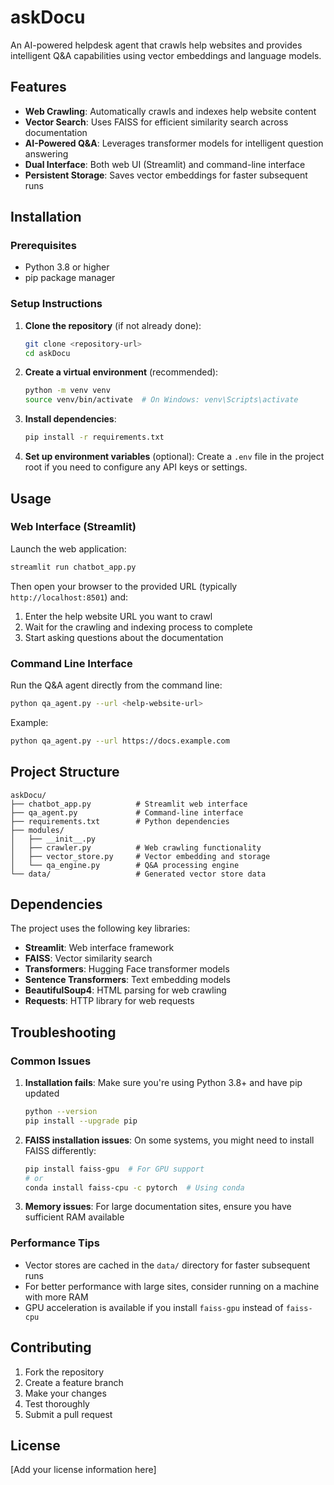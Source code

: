 # askDocu

An AI-powered helpdesk agent that crawls help websites and provides intelligent Q&A capabilities using vector embeddings and language models.

## Features

- **Web Crawling**: Automatically crawls and indexes help website content
- **Vector Search**: Uses FAISS for efficient similarity search across documentation
- **AI-Powered Q&A**: Leverages transformer models for intelligent question answering
- **Dual Interface**: Both web UI (Streamlit) and command-line interface
- **Persistent Storage**: Saves vector embeddings for faster subsequent runs

## Installation

### Prerequisites

- Python 3.8 or higher
- pip package manager

### Setup Instructions

1. **Clone the repository** (if not already done):
   ```bash
   git clone <repository-url>
   cd askDocu
   ```

2. **Create a virtual environment** (recommended):
   ```bash
   python -m venv venv
   source venv/bin/activate  # On Windows: venv\Scripts\activate
   ```

3. **Install dependencies**:
   ```bash
   pip install -r requirements.txt
   ```

4. **Set up environment variables** (optional):
   Create a `.env` file in the project root if you need to configure any API keys or settings.

## Usage

### Web Interface (Streamlit)

Launch the web application:
```bash
streamlit run chatbot_app.py
```

Then open your browser to the provided URL (typically `http://localhost:8501`) and:
1. Enter the help website URL you want to crawl
2. Wait for the crawling and indexing process to complete
3. Start asking questions about the documentation

### Command Line Interface

Run the Q&A agent directly from the command line:
```bash
python qa_agent.py --url <help-website-url>
```

Example:
```bash
python qa_agent.py --url https://docs.example.com
```

## Project Structure

```
askDocu/
├── chatbot_app.py          # Streamlit web interface
├── qa_agent.py             # Command-line interface
├── requirements.txt        # Python dependencies
├── modules/
│   ├── __init__.py
│   ├── crawler.py          # Web crawling functionality
│   ├── vector_store.py     # Vector embedding and storage
│   └── qa_engine.py        # Q&A processing engine
└── data/                   # Generated vector store data
```

## Dependencies

The project uses the following key libraries:
- **Streamlit**: Web interface framework
- **FAISS**: Vector similarity search
- **Transformers**: Hugging Face transformer models
- **Sentence Transformers**: Text embedding models
- **BeautifulSoup4**: HTML parsing for web crawling
- **Requests**: HTTP library for web requests

## Troubleshooting

### Common Issues

1. **Installation fails**: Make sure you're using Python 3.8+ and have pip updated
   ```bash
   python --version
   pip install --upgrade pip
   ```

2. **FAISS installation issues**: On some systems, you might need to install FAISS differently:
   ```bash
   pip install faiss-gpu  # For GPU support
   # or
   conda install faiss-cpu -c pytorch  # Using conda
   ```

3. **Memory issues**: For large documentation sites, ensure you have sufficient RAM available

### Performance Tips

- Vector stores are cached in the `data/` directory for faster subsequent runs
- For better performance with large sites, consider running on a machine with more RAM
- GPU acceleration is available if you install `faiss-gpu` instead of `faiss-cpu`

## Contributing

1. Fork the repository
2. Create a feature branch
3. Make your changes
4. Test thoroughly
5. Submit a pull request

## License

[Add your license information here]